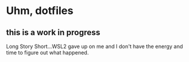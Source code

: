 # Uhm, dotfiles

## this is a work in progress

Long Story Short...WSL2 gave up on me and I don't have the energy and time to
figure out what happened.
